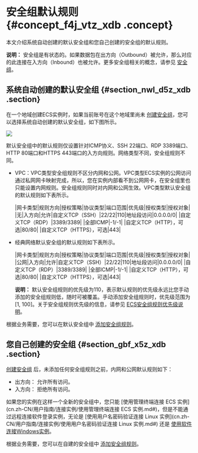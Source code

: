 # 安全组默认规则 {#concept_f4j_vtz_xdb .concept}

本文介绍系统自动创建的默认安全组和您自己创建的安全组的默认规则。

**说明：** 安全组是有状态的。如果数据包在出方向（Outbound）被允许，那么对应的此连接在入方向（Inbound）也被允许。更多安全组相关的概念，请参见 [安全组](../cn.zh-CN/产品简介/网络和安全性/安全组.md#)。

## 系统自动创建的默认安全组 {#section_nwl_d5z_xdb .section}

在一个地域创建ECS实例时，如果当前账号在这个地域里尚未 [创建安全组](cn.zh-CN/用户指南/安全组/创建安全组.md#)，您可以选择系统自动创建的默认安全组，如下图所示。

![](http://static-aliyun-doc.oss-cn-hangzhou.aliyuncs.com/assets/img/9716/4656_zh-CN.png)

默认安全组中的默认规则仅设置针对ICMP协义、SSH 22端口、RDP 3389端口、HTTP 80端口和HTTPS 443端口的入方向规则。网络类型不同，安全组规则不同。

-   VPC：VPC类型安全组规则不区分内网和公网。VPC类型ECS实例的公网访问通过私网网卡映射完成，所以，您在实例内部看不到公网网卡，在安全组里也只能设置内网规则。安全组规则同时对内网和公网生效。VPC类型默认安全组的默认规则如下表所示。

    |网卡类型|规则方向|授权策略|协议类型|端口范围|优先级|授权类型|授权对象|
    |无|入方向|允许|自定义TCP（SSH）|22/22|110|地址段访问|0.0.0.0/0|
    |自定义TCP（RDP）|3389/3389|
    |全部ICMP|-1/-1|
    |自定义TCP（HTTP），可选|80/80|
    |自定义TCP（HTTPS），可选|443|

-   经典网络默认安全组的默认规则如下表所示。

    |网卡类型|规则方向|授权策略|协议类型|端口范围|优先级|授权类型|授权对象|
    |公网|入方向|允许|自定义TCP（SSH）|22/22|110|地址段访问|0.0.0.0/0|
    |自定义TCP（RDP）|3389/3389|
    |全部ICMP|-1/-1|
    |自定义TCP（HTTP），可选|80/80|
    |自定义TCP（HTTPS），可选|443|

    **说明：** 默认安全组规则的优先级为110，表示默认规则的优先级永远比您手动添加的安全组规则低，随时可被覆盖。手动添加安全组规则时，优先级范围为\[1, 100\]。关于安全组规则优先级的信息，请参见 [ECS安全组规则优先级说明](cn.zh-CN/用户指南/安全组/添加安全组规则.md#priority)。


根据业务需要，您可以在默认安全组中 [添加安全组规则](cn.zh-CN/用户指南/安全组/添加安全组规则.md#)。

## 您自己创建的安全组 {#section_gbf_x5z_xdb .section}

[创建安全组](cn.zh-CN/用户指南/安全组/创建安全组.md#) 后，未添加任何安全组规则之前，内网和公网默认规则如下：

-   出方向： 允许所有访问。
-   入方向： 拒绝所有访问。

如果您的实例在这样一个全新的安全组中，您只能 [使用管理终端连接 ECS 实例](cn.zh-CN/用户指南/连接实例/使用管理终端连接 ECS 实例.md#)，但是不能通过远程连接软件登录实例，无论是 [使用用户名密码验证连接 Linux 实例](cn.zh-CN/用户指南/连接实例/使用用户名密码验证连接 Linux 实例.md#) 还是 [使用软件连接Windows实例](cn.zh-CN/用户指南/连接实例/使用软件连接Windows实例.md#)。

根据业务需要，您可以在自建的安全组中 [添加安全组规则](cn.zh-CN/用户指南/安全组/添加安全组规则.md#)。

